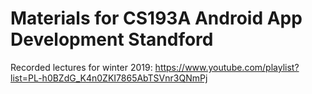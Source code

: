 # Materials for CS193A Android App Development Standford

Recorded lectures for winter 2019: https://www.youtube.com/playlist?list=PL-h0BZdG_K4n0ZKI7865AbTSVnr3QNmPj

